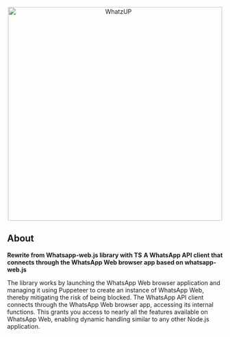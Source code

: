 <div align="center">
    <img src="https://res.cloudinary.com/dnhxygy8z/image/upload/v1718282774/whatzup/OIG2__1_-removebg-preview_vsjv61.png" title="whatzup-.js" alt="WhatzUP" width="500" />
</div>

## About
**Rewrite from Whatsapp-web.js library with TS**
**A WhatsApp API client that connects through the WhatsApp Web browser app based on whatsapp-web.js**

The library works by launching the WhatsApp Web browser application and managing it using Puppeteer to create an instance of WhatsApp Web, thereby mitigating the risk of being blocked. 
The WhatsApp API client connects through the WhatsApp Web browser app, accessing its internal functions. This grants you access to nearly all the features available on WhatsApp Web, enabling dynamic handling similar to any other Node.js application.



